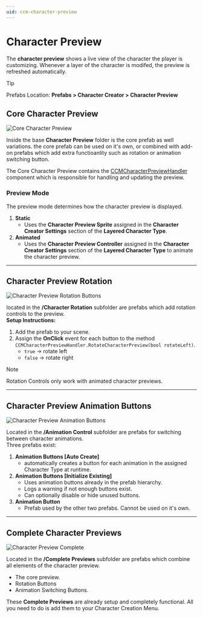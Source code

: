 ```yaml
---
uid: ccm-character-preview
---
```


# Character Preview

The **character preview** shows a live view of the character the player is customizing. Whenever a layer of the character is modifed, the preview is refreshed automatically.

> [!TIP]
> Prefabs Location: **Prefabs > Character Creator > Character Preview**

## Core Character Preview

![Core Character Preview](~/images/ccm-character-preview/core-character-preview.png)

Inside the base **Character Preview** folder is the core prefab as well variations. the core prefab can be used on it's own, or combined with add-on prefabs which add extra functioanlity such as rotation or animation switching button.

The Core Character Preview contains the [CCMCharacterPreviewHandler](xref:BlazerTech.CharacterManagement.CharacterCreator.CCMCharacterPreviewHandler) component which is responsible for handling and updating the preview.

### Preview Mode
The preview mode determines how the character preview is displayed.

1. **Static**
   - Uses the **Character Preview Sprite** assigned in the **Character Creator Settings** section of the **Layered Character Type**.
2. **Animated**
   - Uses the **Character Preview Controller** assigned in the **Character Creator Settings** section of the **Layered Character Type** to animate the character preview.

---

## Character Preview Rotation

![Character Preview Rotation Buttons](~/images/ccm-character-preview/character-preview-rotation-buttons.png)

located in the **/Character Rotation** subfolder are prefabs which add rotation controls to the preview.  
**Setup Instructions:**
1. Add the prefab to your scene.
2. Assign the **OnClick** event for each button to the method  
   `CCMCharacterPreviewHandler.RotateCharacterPreview(bool rotateLeft)`.
   - `true` → rotate left  
   - `false` → rotate right  

> [!NOTE]
> Rotation Controls only work with animated character previews.

---

## Character Preview Animation Buttons

![Character Preview Animation Buttons](~/images/ccm-character-preview/character-preview-animation-buttons.png)

Located in the **/Animation Control** subfolder are prefabs for switching between character animations.  
Three prefabs exist:
1. **Animation Buttons [Auto Create]**
   - automatically creates a button for each animation in the assigned Character Type at runtime.
2. **Animation Buttons [Initialize Existing]**
   - Uses animation buttons already in the prefab hierarchy.
   - Logs a warning if not enough buttons exist.
   - Can optionally disable or hide unused buttons.
3. **Animation Button**
   - Prefab used by the other two prefabs. Cannot be used on it's own.

---

## Complete Character Previews

![Character Preview Complete](~/images/ccm-character-preview/character-preview-complete.png)

Located in the **/Complete Previews** subfolder are prefabs which combine all elements of the character preview.
- The core preview.
- Rotation Buttons
- Animation Switching Buttons.

These **Complete Previews** are already setup and completely functional. All you need to do is add them to your Character Creation Menu.